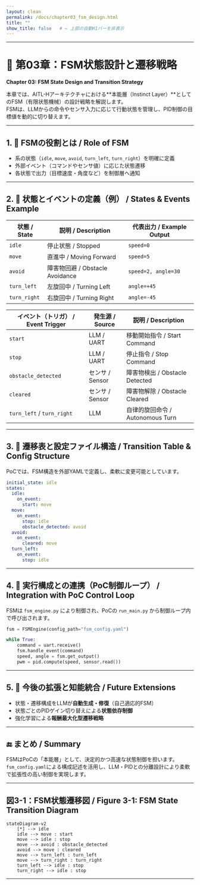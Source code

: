 ```yaml
---
layout: clean
permalink: /docs/chapter03_fsm_design.html
title: ""
show_title: false   # ← 上部の自動H1バーを非表示
---
```


---

# 🔄 第03章：FSM状態設計と遷移戦略  
**Chapter 03: FSM State Design and Transition Strategy**

本章では、AITL-Hアーキテクチャにおける**本能層（Instinct Layer）**としてのFSM（有限状態機械）の設計戦略を解説します。  
FSMは、LLMからの命令やセンサ入力に応じて行動状態を管理し、PID制御の目標値を動的に切り替えます。  

---

## 1. 🧠 FSMの役割とは / **Role of FSM**
- 系の状態（`idle`, `move`, `avoid`, `turn_left`, `turn_right`）を明確に定義  
- 外部イベント（コマンドやセンサ値）に応じた状態遷移  
- 各状態で出力（目標速度・角度など）を制御層へ通知  

---

## 2. 🧩 状態とイベントの定義（例） / **States & Events Example**

| 状態 / State | 説明 / Description | 代表出力 / Example Output |
|--------------|-------------------|---------------------------|
| `idle`       | 停止状態 / Stopped | `speed=0`                  |
| `move`       | 直進中 / Moving Forward | `speed=5`             |
| `avoid`      | 障害物回避 / Obstacle Avoidance | `speed=2, angle=30` |
| `turn_left`  | 左旋回中 / Turning Left | `angle=+45`           |
| `turn_right` | 右旋回中 / Turning Right | `angle=-45`          |

| イベント（トリガ） / Event Trigger | 発生源 / Source | 説明 / Description |
|-----------------------------------|----------------|--------------------|
| `start`            | LLM / UART | 移動開始指令 / Start Command |
| `stop`             | LLM / UART | 停止指令 / Stop Command |
| `obstacle_detected`| センサ / Sensor | 障害物検出 / Obstacle Detected |
| `cleared`          | センサ / Sensor | 障害物解除 / Obstacle Cleared |
| `turn_left` / `turn_right` | LLM | 自律的旋回命令 / Autonomous Turn |

---

## 3. 🧾 遷移表と設定ファイル構造 / **Transition Table & Config Structure**

PoCでは、FSM構造を外部YAMLで定義し、柔軟に変更可能としています。  

```yaml
initial_state: idle
states:
  idle:
    on_event:
      start: move
  move:
    on_event:
      stop: idle
      obstacle_detected: avoid
  avoid:
    on_event:
      cleared: move
  turn_left:
    on_event:
      stop: idle
```

---

## 4. 🔧 実行構成との連携（PoC制御ループ） / **Integration with PoC Control Loop**

FSMは `fsm_engine.py` により制御され、PoCの `run_main.py` から制御ループ内で呼び出されます。  

```python
fsm = FSMEngine(config_path="fsm_config.yaml")

while True:
    command = uart.receive()
    fsm.handle_event(command)
    speed, angle = fsm.get_output()
    pwm = pid.compute(speed, sensor.read())
```

---

## 5. 🔄 今後の拡張と知能統合 / **Future Extensions**
- 状態・遷移構成をLLMが**自動生成・修復**（自己適応的FSM）  
- 状態ごとのPIDゲイン切り替えによる**状態依存制御**  
- 強化学習による**報酬最大化型遷移戦略**  

---

## 🔚 まとめ / **Summary**
FSMはPoCの「本能層」として、決定的かつ高速な状態制御を担います。  
`fsm_config.yaml`による構成記述を活用し、LLM・PIDとの分離設計により柔軟で拡張性の高い制御を実現します。  

---

## 図3-1：FSM状態遷移図 / **Figure 3-1: FSM State Transition Diagram**

```mermaid
stateDiagram-v2
    [*] --> idle
    idle --> move : start
    move --> idle : stop
    move --> avoid : obstacle_detected
    avoid --> move : cleared
    move --> turn_left : turn_left
    move --> turn_right : turn_right
    turn_left --> idle : stop
    turn_right --> idle : stop
```

---
